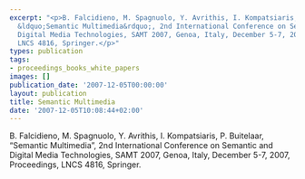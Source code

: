 ```yaml
---
excerpt: "<p>B. Falcidieno, M. Spagnuolo, Y. Avrithis, I. Kompatsiaris, P. Buitelaar,
  &ldquo;Semantic Multimedia&rdquo;, 2nd International Conference on Semantic and
  Digital Media Technologies, SAMT 2007, Genoa, Italy, December 5-7, 2007, Proceedings,
  LNCS 4816, Springer.</p>"
types: publication
tags:
- proceedings_books_white_papers
images: []
publication_date: '2007-12-05T00:00:00'
layout: publication
title: Semantic Multimedia
date: '2007-12-05T10:08:44+02:00'
---
```

<p>B. Falcidieno, M. Spagnuolo, Y. Avrithis, I. Kompatsiaris, P. Buitelaar, &ldquo;Semantic Multimedia&rdquo;, 2nd International Conference on Semantic and Digital Media Technologies, SAMT 2007, Genoa, Italy, December 5-7, 2007, Proceedings, LNCS 4816, Springer.</p>
